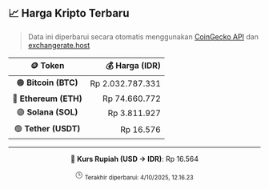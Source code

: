 

<!-- HARGA_KRIPTO -->
## 📈 Harga Kripto Terbaru

> Data ini diperbarui secara otomatis menggunakan [CoinGecko API](https://www.coingecko.com/) dan [exchangerate.host](https://exchangerate.host/)

<div align="center">

| 🪙 Token | 💰 Harga (IDR) |
|:------:|---------------:|
| 🟠 **Bitcoin (BTC)**   | Rp 2.032.787.331 |
| 🔵 **Ethereum (ETH)**  | Rp 74.660.772 |
| 🟣 **Solana (SOL)**    | Rp 3.811.927 |
| 🟢 **Tether (USDT)**   | Rp 16.576 |

---

💱 **Kurs Rupiah (USD → IDR)**: Rp 16.564

🕒 <sub>Terakhir diperbarui: 4/10/2025, 12.16.23</sub>

</div>
<!-- /HARGA_KRIPTO -->